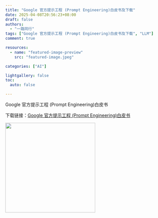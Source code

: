 ```yaml
---
title: "Google 官方提示工程 (Prompt Engineering)白皮书及下载"
date: 2025-04-08T20:56:23+08:00
draft: false
authors:
  - "一路同行"
tags: ["Google 官方提示工程 (Prompt Engineering)白皮书及下载", "LLM"]
comment: true

resources:
  - name: "featured-image-preview"
    src: "featured-image.jpeg"

categories: ["AI"]

lightgallery: false
toc:
  auto: false

---
```


Google 官方提示工程 (Prompt Engineering)白皮书

<!--more-->

下载链接：[Google 官方提示工程 (Prompt Engineering)白皮书](Google%20官方提示工程%20(Prompt%20Engineering)白皮书.pdf)


<img src="https://static.oschina.net/uploads/space/2025/0411/190255_bXPt_2720166.png" title="" alt="" width="282">

